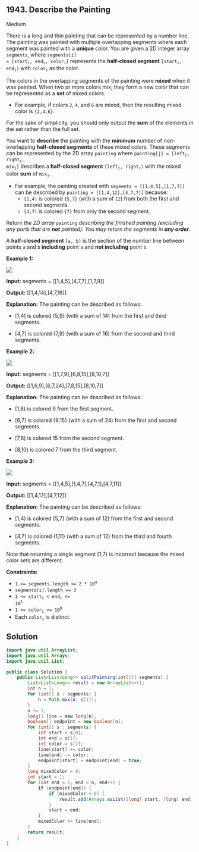 ## 1943\. Describe the Painting

Medium

There is a long and thin painting that can be represented by a number line. The painting was painted with multiple overlapping segments where each segment was painted with a **unique** color. You are given a 2D integer array `segments`, where <code>segments[i] = [start<sub>i</sub>, end<sub>i</sub>, color<sub>i</sub>]</code> represents the **half-closed segment** <code>[start<sub>i</sub>, end<sub>i</sub>)</code> with <code>color<sub>i</sub></code> as the color.

The colors in the overlapping segments of the painting were **mixed** when it was painted. When two or more colors mix, they form a new color that can be represented as a **set** of mixed colors.

*   For example, if colors `2`, `4`, and `6` are mixed, then the resulting mixed color is `{2,4,6}`.

For the sake of simplicity, you should only output the **sum** of the elements in the set rather than the full set.

You want to **describe** the painting with the **minimum** number of non-overlapping **half-closed segments** of these mixed colors. These segments can be represented by the 2D array `painting` where <code>painting[j] = [left<sub>j</sub>, right<sub>j</sub>, mix<sub>j</sub>]</code> describes a **half-closed segment** <code>[left<sub>j</sub>, right<sub>j</sub>)</code> with the mixed color **sum** of <code>mix<sub>j</sub></code>.

*   For example, the painting created with `segments = [[1,4,5],[1,7,7]]` can be described by `painting = [[1,4,12],[4,7,7]]` because:
    *   `[1,4)` is colored `{5,7}` (with a sum of `12`) from both the first and second segments.
    *   `[4,7)` is colored `{7}` from only the second segment.

Return _the 2D array_ `painting` _describing the finished painting (excluding any parts that are **not** painted). You may return the segments in **any order**_.

A **half-closed segment** `[a, b)` is the section of the number line between points `a` and `b` **including** point `a` and **not including** point `b`.

**Example 1:**

![](https://assets.leetcode.com/uploads/2021/06/18/1.png)

**Input:** segments = [[1,4,5],[4,7,7],[1,7,9]]

**Output:** [[1,4,14],[4,7,16]]

**Explanation:** The painting can be described as follows: 

- [1,4) is colored {5,9} (with a sum of 14) from the first and third segments.

- [4,7) is colored {7,9} (with a sum of 16) from the second and third segments.

**Example 2:**

![](https://assets.leetcode.com/uploads/2021/06/18/2.png)

**Input:** segments = [[1,7,9],[6,8,15],[8,10,7]]

**Output:** [[1,6,9],[6,7,24],[7,8,15],[8,10,7]]

**Explanation:** The painting can be described as follows: 

- [1,6) is colored 9 from the first segment. 

- [6,7) is colored {9,15} (with a sum of 24) from the first and second segments. 

- [7,8) is colored 15 from the second segment. 

- [8,10) is colored 7 from the third segment.

**Example 3:**

![](https://assets.leetcode.com/uploads/2021/07/04/c1.png)

**Input:** segments = [[1,4,5],[1,4,7],[4,7,1],[4,7,11]]

**Output:** [[1,4,12],[4,7,12]]

**Explanation:** The painting can be described as follows:

- [1,4) is colored {5,7} (with a sum of 12) from the first and second segments. 

- [4,7) is colored {1,11} (with a sum of 12) from the third and fourth segments. 
  
Note that returning a single segment [1,7) is incorrect because the mixed color sets are different.

**Constraints:**

*   <code>1 <= segments.length <= 2 * 10<sup>4</sup></code>
*   `segments[i].length == 3`
*   <code>1 <= start<sub>i</sub> < end<sub>i</sub> <= 10<sup>5</sup></code>
*   <code>1 <= color<sub>i</sub> <= 10<sup>9</sup></code>
*   Each <code>color<sub>i</sub></code> is distinct.

## Solution

```java
import java.util.ArrayList;
import java.util.Arrays;
import java.util.List;

public class Solution {
    public List<List<Long>> splitPainting(int[][] segments) {
        List<List<Long>> result = new ArrayList<>();
        int n = 1;
        for (int[] s : segments) {
            n = Math.max(n, s[1]);
        }
        n += 1;
        long[] line = new long[n];
        boolean[] endpoint = new boolean[n];
        for (int[] s : segments) {
            int start = s[0];
            int end = s[1];
            int color = s[2];
            line[start] += color;
            line[end] -= color;
            endpoint[start] = endpoint[end] = true;
        }
        long mixedColor = 0;
        int start = 1;
        for (int end = 1; end < n; end++) {
            if (endpoint[end]) {
                if (mixedColor > 0) {
                    result.add(Arrays.asList((long) start, (long) end, mixedColor));
                }
                start = end;
            }
            mixedColor += line[end];
        }
        return result;
    }
}
```